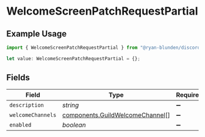 # WelcomeScreenPatchRequestPartial

## Example Usage

```typescript
import { WelcomeScreenPatchRequestPartial } from "@ryan-blunden/discord/models/components";

let value: WelcomeScreenPatchRequestPartial = {};
```

## Fields

| Field                                                                              | Type                                                                               | Required                                                                           | Description                                                                        |
| ---------------------------------------------------------------------------------- | ---------------------------------------------------------------------------------- | ---------------------------------------------------------------------------------- | ---------------------------------------------------------------------------------- |
| `description`                                                                      | *string*                                                                           | :heavy_minus_sign:                                                                 | N/A                                                                                |
| `welcomeChannels`                                                                  | [components.GuildWelcomeChannel](../../models/components/guildwelcomechannel.md)[] | :heavy_minus_sign:                                                                 | N/A                                                                                |
| `enabled`                                                                          | *boolean*                                                                          | :heavy_minus_sign:                                                                 | N/A                                                                                |